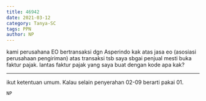 ```yaml
---
title: 46942
date: 2021-03-12
category: Tanya-SC
tags: PPN
author: NP
---
```


kami perusahana EO bertransaksi dgn Asperindo kak atas jasa eo (asosiasi perusahaan pengiriman) atas transaksi tsb saya sbgai penjual mesti buka faktur pajak. lantas faktur pajak yang saya buat dengan kode apa kak?

---

ikut ketentuan umum. Kalau selain penyerahan 02-09 berarti pakai 01.

`NP`

